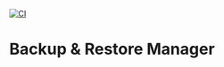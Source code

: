 [![CI](https://github.com/yanivmizrachiy/backup-manager/actions/workflows/ci.yml/badge.svg)](https://github.com/yanivmizrachiy/backup-manager/actions/workflows/ci.yml)

# Backup & Restore Manager
